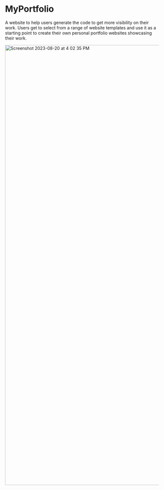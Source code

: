 # MyPortfolio
A website to help users generate the code to get more visibility on their work. Users get to select from a range of website templates and use it as a starting point to create their own personal portfolio websites showcasing their work.

<img width="1440" alt="Screenshot 2023-08-20 at 4 02 35 PM" src="https://github.com/MadelineDarmawangsa/MyPortfolio/assets/94712005/c396a622-76f7-4453-9d82-e439a256628a">
